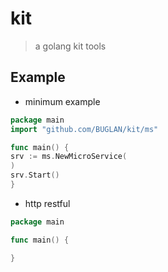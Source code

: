 # kit

> a golang kit tools


## Example

* minimum example

```go
package main
import "github.com/BUGLAN/kit/ms"

func main() {
srv := ms.NewMicroService(
)
srv.Start()
}
```


* http restful


```go
package main

func main() {

}
```